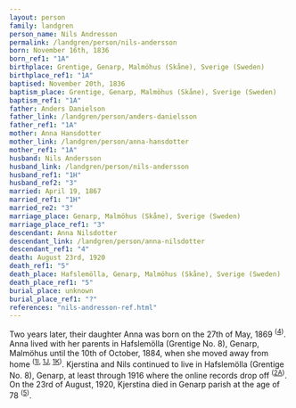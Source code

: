```yaml
---
layout: person
family: landgren
person_name: Nils Andresson
permalink: /landgren/person/nils-andersson
born: November 16th, 1836
born_ref1: "1A"
birthplace: Grentige, Genarp, Malmöhus (Skåne), Sverige (Sweden)
birthplace_ref1: "1A"
baptised: November 20th, 1836
baptism_place: Grentige, Genarp, Malmöhus (Skåne), Sverige (Sweden)
baptism_ref1: "1A"
father: Anders Danielson
father_link: /landgren/person/anders-danielsson
father_ref1: "1A"
mother: Anna Hansdotter
mother_link: /landgren/person/anna-hansdotter
mother_ref1: "1A"
husband: Nils Andersson
husband_link: /landgren/person/nils-andersson
husband_ref1: "1H"
husband_ref2: "3"
married: April 19, 1867
married_ref1: "1H"
married_re2: "3"
marriage_place: Genarp, Malmöhus (Skåne), Sverige (Sweden)
marriage_place_ref1: "3"
descendant: Anna Nilsdotter
descendant_link: /landgren/person/anna-nilsdotter
descendant_ref1: "4"
death: August 23rd, 1920
death_ref1: "5"
death_place: Hafslemölla, Genarp, Malmöhus (Skåne), Sverige (Sweden)
death_place_ref1: "5"
burial_place: unknown
burial_place_ref1: "?"
references: "nils-andresson-ref.html"
---
```



Two years later, their daughter Anna was born on the 27th of May, 1869 <sup>([4](#4))</sup>. Anna lived with her parents in Hafslemölla (Grentige No. 8), Genarp, Malmöhus until the 10th of October, 1884, when she moved away from home <sup>([1I](#1I), [1J](#1J), [1K](#1K))</sup>. Kjerstina and Nils continued to live in Hafslemölla (Grentige No. 8), Genarp, at least through 1916 where the online records drop off <sup>([2A](#2A))</sup>. On the 23rd of August, 1920, Kjerstina died in Genarp parish at the age of 78 <sup>([5](#5))</sup>.
